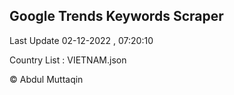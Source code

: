 

## Google Trends Keywords Scraper 
 
Last Update 02-12-2022 , 07:20:10

Country List :
VIETNAM.json



© Abdul Muttaqin 
